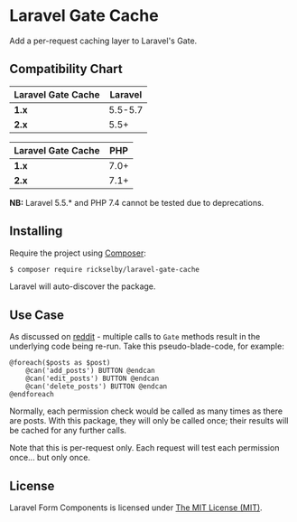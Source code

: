 Laravel Gate Cache
==================

Add a per-request caching layer to Laravel's Gate. 

## Compatibility Chart

| Laravel Gate Cache | Laravel |
|--------------------|---------|
| **1.x**            | 5.5-5.7 |
| **2.x**            | 5.5+    |

| Laravel Gate Cache |   PHP   |
|--------------------|---------|
| **1.x**            | 7.0+    |
| **2.x**            | 7.1+    |

**NB:** Laravel 5.5.* and PHP 7.4 cannot be tested due to deprecations.

## Installing

Require the project using [Composer](https://getcomposer.org):

```bash
$ composer require rickselby/laravel-gate-cache
```

Laravel will auto-discover the package.

## Use Case

As discussed on [reddit](https://www.reddit.com/r/laravel/comments/9mknx6/) - multiple calls to `Gate` methods result in the underlying code being re-run. Take this pseudo-blade-code, for example:

```
@foreach($posts as $post)
    @can('add_posts') BUTTON @endcan
    @can('edit_posts') BUTTON @endcan
    @can('delete_posts') BUTTON @endcan
@endforeach
```

Normally, each permission check would be called as many times as there are posts. With this package, they will only be called once; their results will be cached for any further calls.

Note that this is per-request only. Each request will test each permission once... but only once.

## License

Laravel Form Components is licensed under [The MIT License (MIT)](LICENSE).
